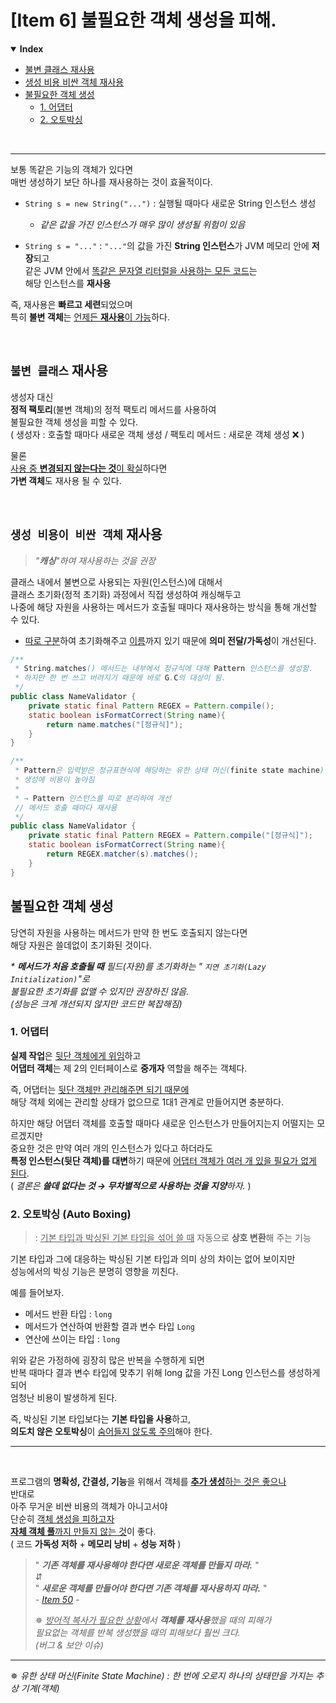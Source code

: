 # [Item 6] 불필요한 객체 생성을 피해.
<details open>
    <summary><b>Index</b></summary>
<div markdown="1">

- [불변 클래스 재사용](#불변-클래스-재사용)
- [생성 비용 비싼 객체 재사용](#생성-비용이-비싼-객체-재사용)
- [불필요한 객체 생성](#불필요한-객체-생성)
  - [1. 어댑터](#1-어댑터)
  - [2. 오토박싱](#2-오토박싱--auto-boxing-)

</div>
</details>

<br/>

---
보통 똑같은 기능의 객체가 있다면<br/>
매번 생성하기 보단 하나를 재사용하는 것이 효율적이다.

- `String s = new String("...")` : 실행될 때마다 새로운 String 인스턴스 생성
  - _같은 값을 가진 인스턴스가 매우 많이 생성될 위험이 있음_


- `String s = "..."` : `"..."`의 값을 가진 **String 인스턴스**가 JVM 메모리 안에 **저장**되고<br/>
같은 JVM 안에서 <u>똑같은 문자열 리터럴을 사용하는 모든 코드</u>는<br/>
해당 인스턴스를 **재사용**

즉, 재사용은 **빠르고 세련**되었으며<br/>
특히 **불변 객체**는 <u>언제든 **재사용**이 가능</u>하다.

<br/>

## `불변 클래스` 재사용
생성자 대신<br/>
**정적 팩토리**(불변 객체)의 정적 팩토리 메서드를 사용하여<br/>
불필요한 객체 생성을 피할 수 있다.<br/>
( 생성자 : 호출할 때마다 새로운 객체 생성 / 팩토리 메서드 : 새로운 객체 생성 ❌ )

물론<br/>
<u>사용 중 **변경되지 않는다는 것**이 확실</u>하다면<br/>
**가변 객체**도 재사용 될 수 있다.

<br/>

## `생성 비용이 비싼 객체` 재사용
> _"**캐싱**"하여 재사용하는 것을 권장_

클래스 내에서 불변으로 사용되는 자원(인스턴스)에 대해서<br/>
클래스 초기화(정적 초기화) 과정에서 직접 생성하여 캐싱해두고<br/>
나중에 해당 자원을 사용하는 메서드가 호출될 때마다 재사용하는 방식을 통해 개선할 수 있다.

- <u>따로 구분</u>하여 초기화해주고 <u>이름</u>까지 있기 때문에 **의미 전달/가독성**이 개선된다.

```java
/**
 * String.matches() 메서드는 내부에서 정규식에 대해 Pattern 인스턴스를 생성함.
 * 하지만 한 번 쓰고 버려지기 때문에 바로 G.C의 대상이 됨.
 */
public class NameValidator {
    private static final Pattern REGEX = Pattern.compile();
    static boolean isFormatCorrect(String name){
        return name.matches("[정규식]");
    }
}

/**
 * Pattern은 입력받은 정규표현식에 해당하는 유한 상태 머신(finite state machine)를 만들기 때문에
 * 생성에 비용이 높아짐
 * 
 * → Pattern 인스턴스를 따로 분리하여 개선
 // 메서드 호출 때마다 재사용
 */
public class NameValidator {
    private static final Pattern REGEX = Pattern.compile("[정규식]");
    static boolean isFormatCorrect(String name){
        return REGEX.matcher(s).matches();
    }
}
```

## 불필요한 객체 생성
당연히 자원을 사용하는 메서드가 만약 한 번도 호출되지 않는다면<br/>
해당 자원은 쓸데없이 초기화된 것이다.

_* **메서드가 처음 호출될 때** 필드(자원)를 초기화하는 " `지연 초기화(Lazy Initialization)`"로<br/>
불필요한 초기화를 없앨 수 있지만 권장하진 않음.<br/>
(성능은 크게 개선되지 않지만 코드만 복잡해짐)_

### 1. 어댑터
**실제 작업**은 <u>뒷단 객체에게 위임</u>하고<br/>
**어댑터 객체**는 제 2의 인터페이스로 **중개자** 역할을 해주는 객체다.

즉, 어댑터는 <u>뒷단 객체만 관리해주면 되기 때문에</u><br/>
해당 객체 외에는 관리할 상태가 없으므로 1대1 관계로 만들어지면 충분하다.

하지만 해당 어댑터 객체를 호출할 때마다 새로운 인스턴스가 만들어지는지 어떨지는 모르겠지만<br/>
중요한 것은 만약 여러 개의 인스턴스가 있다고 하더라도<br/>
**특정 인스턴스(뒷단 객체)를 대변**하기 때문에 <u>어댑터 객체가 여러 개 있을 필요가 없게 된다</u>.<br/>
( _결론은 **쓸데 없다는 것 → 무차별적으로 사용하는 것을 지양**하자._ )


### 2. 오토박싱 (Auto Boxing)
> : <u>기본 타입과 박싱된 기본 타입을 섞어 쓸 때</u> 자동으로 **상호 변환**해 주는 기능

기본 타입과 그에 대응하는 박싱된 기본 타입과 의미 상의 차이는 없어 보이지만<br/>
성능에서의 박싱 기능은 분명히 영향을 끼친다.

예를 들어보자.
- 메서드 반환 타입 : `long`
- 메서드가 연산하여 반환할 결과 변수 타입   `Long`
- 연산에 쓰이는 타입 : `long`

위와 같은 가정하에 굉장히 많은 반복을 수행하게 되면<br/>
반복 때마다 결과 변수 타입에 맞추기 위해 long 값을 가진 Long 인스턴스를 생성하게 되어<br/>
엄청난 비용이 발생하게 된다.

즉, 박싱된 기본 타입보다는 **기본 타입을 사용**하고,<br/>
**의도치 않은 오토박싱**이 <u>숨어들지 않도록 주의</u>해야 한다.

---
<br/>

프로그램의 **명확성, 간결성, 기능**을 위해서 객체를 <u>**추가 생성**하는 것은 좋으나</u><br/>
반대로<br/>
아주 무거운 비싼 비용의 객체가 아니고서야<br/>
단순히 <u>객체 생성을 피하고자</u><br/>
<u>**자체 객체 풀**까지 만들지 않는 것</u>이 좋다.<br/>
( 코드 **가독성 저하** + **메모리 낭비** + **성능 저하** )

> " _**기존 객체를 재사용해야 한다면 새로운 객체를 만들지 마라.**_ "<br/>
> ⇵ <br/>
> " _**새로운 객체를 만들어야 한다면 기존 객체를 재사용하지 마라.**_ " <br/>_- [Item 50](https://github.com/yummygyudon/effective-java-study/tree/main/%eb%a9%94%ec%84%9c%eb%93%9c/item_50) -_
> 
> ✵ _<u>방어적 복사가 필요한 상황</u>에서 **객체를 재사용**했을 때의 피해가 <br/>
> 필요없는 객체를 반복 생성했을 때의 피해보다 훨씬 크다. <br/>(버그 & 보안 이슈)_
---
✵ _유한 상태 머신(Finite State Machine) : 한 번에 오로지 하나의 상태만을 가지는 추상 기계(객체)_
